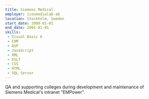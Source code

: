 ```yaml
---
title: Siemens Medical
employer: iconmedialab-ab
location: Stockholm, Sweden
start_date: 2000-01-01
end_date: 2001-01-01
skills:
 - Visual Basic 6
 - COM
 - ASP
 - JavaScript
 - XML
 - XSLT
 - CSS
 - HTML
 - SQL Server
--- 
```

QA and supporting colleges during development and maintenance of Siemens Medical's intranet "EMPower".
